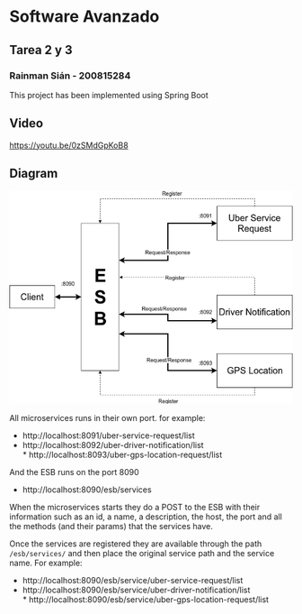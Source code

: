 # Software Avanzado
## Tarea 2 y 3
### Rainman Sián - **200815284**

This project has been implemented using Spring Boot

## Video
https://youtu.be/0zSMdGpKoB8

## Diagram
![Kiku](diagram.png)


All microservices runs in their own port. for example:

* http://localhost:8091/uber-service-request/list
* http://localhost:8092/uber-driver-notification/list
* http://localhost:8093/uber-gps-location-request/list

And the ESB runs on the port 8090

* http://localhost:8090/esb/services

When the microservices starts they do a POST to the ESB with their information such as an id, a name, a description, the host, the port and all the methods (and their params) that the services have.

Once the services are registered they are available through the path `/esb/services/` and then place the original service path and the service name. For example:

* http://localhost:8090/esb/service/uber-service-request/list
* http://localhost:8090/esb/service/uber-driver-notification/list
* http://localhost:8090/esb/service/uber-gps-location-request/list

